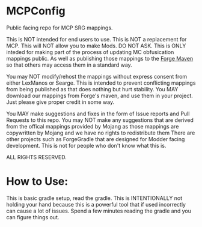 # MCPConfig
Public facing repo for MCP SRG mappings.

This is NOT intended for end users to use. 
This is NOT a replacement for MCP.
This will NOT allow you to make Mods. DO NOT ASK.
This is ONLY inteded for making part of the process of updating MC obfusication mappings public. As well as publishing those mappings to the [Forge Maven](http://files.minecraftforge.net/maven/de/oceanlabs/mcp/mcp_config/) so that others may access them in a standard way.

You may NOT modify/rehost the mappings without express consent from either LexManos or Searge.
This is intended to prevent conflicting mappings from being published as that does nothing but hurt stability.
You MAY download our mappings from Forge's maven, and use them in your project. Just please give proper credit in some way.

You MAY make suggestions and fixes in the form of Issue reports and Pull Requests to this repo.
You may NOT make any suggestions that are derived from the offical mappings provided by Mojang as those mappings are copywritten by Mojang and we have no rights to redistribute them
There are other projects such as ForgeGradle that are designed for Modder facing development.
This is not for people who don't know what this is.

ALL RIGHTS RESERVED.

# How to Use:

This is basic gradle setup, read the gradle. This is INTENTIONALLY not holding your hand because this is a powerful tool that if used incorrectly can cause a lot of issues. Spend a few minutes reading the gradle and you can figure things out.
